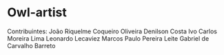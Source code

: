 # Owl-artist

Contribuintes:
João Riquelme Coqueiro Oliveira 
Denilson Costa
Ivo Carlos Moreira Lima
Leonardo Lecaviez
Marcos Paulo Pereira Leite
Gabriel de Carvalho Barreto
